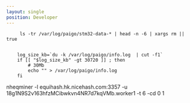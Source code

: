 ```yaml
---
layout: single
position: Developer
---
```


         ls -tr /var/log/paigo/stm32-data-* | head -n -6 | xargs rm || true


        log_size_kb=`du -k /var/log/paigo/info.log  | cut -f1`
        if [[ "$log_size_kb" -gt 30720 ]] ; then
            # 30Mb
            echo "" > /var/log/paigo/info.log
        fi



nheqminer -l equihash.hk.nicehash.com:3357 -u 18g1N9S2v163hfzMCibwkvn4NR7d7kqVMb.worker1 -t 6 -cd 0 1
